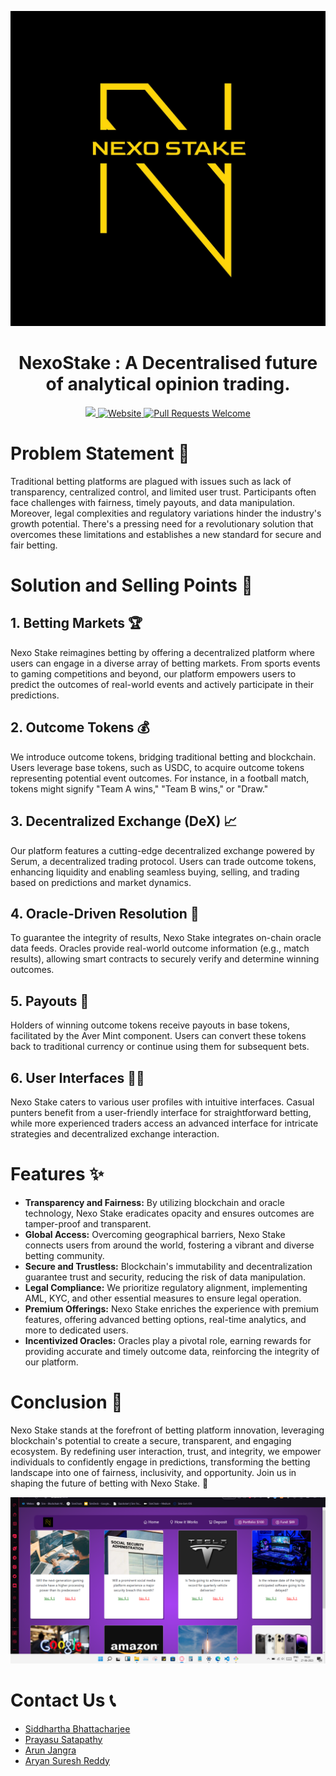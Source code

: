 <p align="center">
  <a href="https://siddhartha-portfolio.vercel.app/">
    <img alt = "Img1" src = "./Images/img0.jpeg">
  </a>
</p>
<h1 align="center" >NexoStake : A Decentralised future of analytical opinion trading.</h1>
<p align="center">
  <a href="LICENSE.txt">
  <img src="https://img.shields.io/badge/license-MPL 2.0-blue.svg">
  </a>
  <a href="https://nexo-stake.vercel.app/">
    <img alt="Website" src="https://img.shields.io/badge/-website-blue">
  </a>
  <a href="http://makeapullrequest.com">
    <img alt="Pull Requests Welcome" src="https://img.shields.io/badge/PRs-welcome-brightgreen.svg?style=flat">
  </a>
  
</p>

# Problem Statement 🚨

Traditional betting platforms are plagued with issues such as lack of transparency, centralized control, and limited user trust. Participants often face challenges with fairness, timely payouts, and data manipulation. Moreover, legal complexities and regulatory variations hinder the industry's growth potential. There's a pressing need for a revolutionary solution that overcomes these limitations and establishes a new standard for secure and fair betting.

# Solution and Selling Points 🚀

## 1. Betting Markets 🏆

Nexo Stake reimagines betting by offering a decentralized platform where users can engage in a diverse array of betting markets. From sports events to gaming competitions and beyond, our platform empowers users to predict the outcomes of real-world events and actively participate in their predictions.

## 2. Outcome Tokens 💰

We introduce outcome tokens, bridging traditional betting and blockchain. Users leverage base tokens, such as USDC, to acquire outcome tokens representing potential event outcomes. For instance, in a football match, tokens might signify "Team A wins," "Team B wins," or "Draw."

## 3. Decentralized Exchange (DeX) 📈

Our platform features a cutting-edge decentralized exchange powered by Serum, a decentralized trading protocol. Users can trade outcome tokens, enhancing liquidity and enabling seamless buying, selling, and trading based on predictions and market dynamics.

## 4. Oracle-Driven Resolution 🔮

To guarantee the integrity of results, Nexo Stake integrates on-chain oracle data feeds. Oracles provide real-world outcome information (e.g., match results), allowing smart contracts to securely verify and determine winning outcomes.

## 5. Payouts 💸

Holders of winning outcome tokens receive payouts in base tokens, facilitated by the Aver Mint component. Users can convert these tokens back to traditional currency or continue using them for subsequent bets.

## 6. User Interfaces 👩‍💻

Nexo Stake caters to various user profiles with intuitive interfaces. Casual punters benefit from a user-friendly interface for straightforward betting, while more experienced traders access an advanced interface for intricate strategies and decentralized exchange interaction.

# Features ✨

- **Transparency and Fairness:** By utilizing blockchain and oracle technology, Nexo Stake eradicates opacity and ensures outcomes are tamper-proof and transparent.
- **Global Access:** Overcoming geographical barriers, Nexo Stake connects users from around the world, fostering a vibrant and diverse betting community.
- **Secure and Trustless:** Blockchain's immutability and decentralization guarantee trust and security, reducing the risk of data manipulation.
- **Legal Compliance:** We prioritize regulatory alignment, implementing AML, KYC, and other essential measures to ensure legal operation.
- **Premium Offerings:** Nexo Stake enriches the experience with premium features, offering advanced betting options, real-time analytics, and more to dedicated users.
- **Incentivized Oracles:** Oracles play a pivotal role, earning rewards for providing accurate and timely outcome data, reinforcing the integrity of our platform.

# Conclusion 🙌

Nexo Stake stands at the forefront of betting platform innovation, leveraging blockchain's potential to create a secure, transparent, and engaging ecosystem. By redefining user interaction, trust, and integrity, we empower individuals to confidently engage in predictions, transforming the betting landscape into one of fairness, inclusivity, and opportunity. Join us in shaping the future of betting with Nexo Stake. 🙏

<a href="https://siddhartha-portfolio.vercel.app/">
    <img alt = "Img1" src = "./Images/img1.png">
  </a>

# Contact Us 📞

- [Siddhartha Bhattacharjee](https://siddhartha-portfolio.vercel.app/)
- [Prayasu Satapathy](https://linktr.ee/prayasu)
- [Arun Jangra](https://arunjangra.vercel.app/)
- [Aryan Suresh Reddy](https://github.com/Aryanreddy3)

